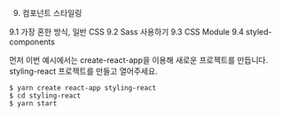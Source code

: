 9. 컴포넌트 스타일링

9.1 가장 혼한 방식, 일반 CSS 
9.2 Sass 사용하기
9.3 CSS Module
9.4 styled-components


먼저 이번 예시에서는 create-react-app을 이용해 새로운 프로젝트를 만듭니다. 
styling-react 프로젝트를 만들고 열어주세요.


```
$ yarn create react-app styling-react
$ cd styling-react
$ yarn start
```